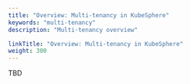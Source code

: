 ```yaml
---
title: "Overview: Multi-tenancy in KubeSphere"
keywords: "multi-tenancy"
description: "Multi-tenancy overview"

linkTitle: "Overview: Multi-tenancy in KubeSphere"
weight: 300
---
```


TBD
